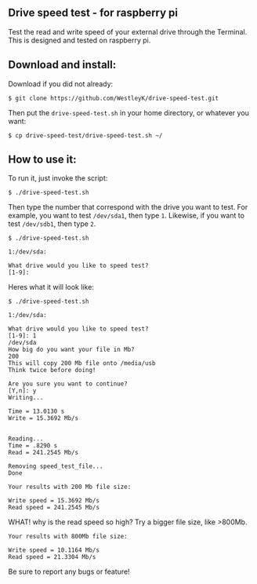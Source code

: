 ## Drive speed test - for raspberry pi

Test the read and write speed of your external drive through the Terminal. This is designed and tested on raspberry pi.

## Download and install:

Download if you did not already:

```
$ git clone https://github.com/WestleyK/drive-speed-test.git
```

Then put the `drive-speed-test.sh` in your home directory, or whatever you want:

```
$ cp drive-speed-test/drive-speed-test.sh ~/
```

## How to use it:

To run it, just invoke the script:

```
$ ./drive-speed-test.sh
```

Then type the number that correspond with the drive you want to test. For
example, you want to test `/dev/sda1`, then type `1`. Likewise, if you want
to test `/dev/sdb1`, then type `2`.

```
$ ./drive-speed-test.sh 

1:/dev/sda:

What drive would you like to speed test?
[1-9]: 
```

Heres what it will look like:

```
$ ./drive-speed-test.sh 

1:/dev/sda:

What drive would you like to speed test?
[1-9]: 1
/dev/sda
How big do you want your file in Mb?
200
This will copy 200 Mb file onto /media/usb
Think twice before doing!

Are you sure you want to continue?
[Y,n]: y
Writing...

Time = 13.0130 s
Write = 15.3692 Mb/s


Reading...
Time = .8290 s
Read = 241.2545 Mb/s

Removing speed_test_file...
Done

Your results with 200 Mb file size:

Write speed = 15.3692 Mb/s
Read speed = 241.2545 Mb/s
```

WHAT! why is the read speed so high? Try a bigger file size, like >800Mb.

```
Your results with 800Mb file size:

Write speed = 10.1164 Mb/s
Read speed = 21.3304 Mb/s
```

Be sure to report any bugs or feature!

<br>

